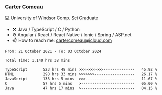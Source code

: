 ### Carter Comeau

💻 University of Windsor Comp. Sci Graduate

- ⚒️ Java / TypeScript / C / Python
- ⚙️ Angular / React / React Native / Ionic / Spring / ASP.net
- 📫 How to reach me: cartercomeau@icloud.com

<!--START_SECTION:waka-->

```txt
From: 21 October 2021 - To: 03 October 2024

Total Time: 1,140 hrs 38 mins

TypeScript       523 hrs 48 mins >>>>>>>>>>>--------------   45.92 %
HTML             298 hrs 33 mins >>>>>>>------------------   26.17 %
JavaScript       133 hrs 5 mins  >>>----------------------   11.67 %
C                57 hrs 5 mins   >------------------------   05.00 %
Java             47 hrs 17 mins  >------------------------   04.15 %
```

<!--END_SECTION:waka-->
